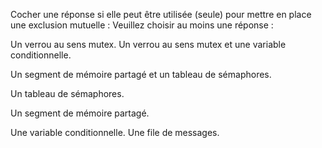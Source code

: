 Cocher une réponse si elle peut être utilisée (seule)  pour mettre en place une exclusion mutuelle :
Veuillez choisir au moins une réponse :

Un verrou au sens mutex.
Un verrou au sens mutex et une variable conditionnelle.

Un segment de mémoire partagé et un tableau de sémaphores.

Un tableau de sémaphores.

Un segment de mémoire partagé.

Une variable conditionnelle.
Une file de messages.

